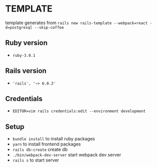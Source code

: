 # TEMPLATE

template generates from `rails new rails-template --webpack=react -d=postgresql --skip-coffee`

## Ruby version
- `ruby-3.0.1`

## Rails version
- `'rails', '~> 6.0.3'`

## Credentials
- `EDITOR=vim rails credentials:edit --environment development`

## Setup
- `bundle install` to install ruby packages
- `yarn` to install frontend packages
- `rails db:create` create db
- `./bin/webpack-dev-server` start webpack dev server
- `rails s` to start server
